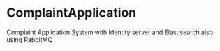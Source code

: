# ComplaintApplication
Complaint Application System with Identity server and Elastisearch also using RabbitMQ
